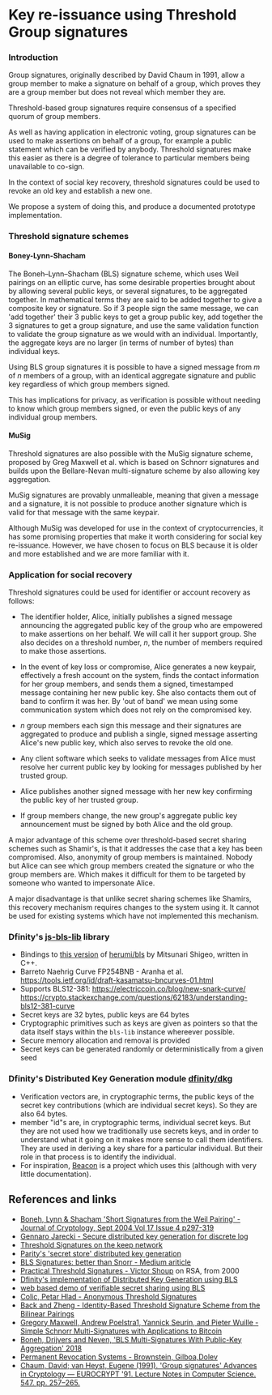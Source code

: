 
# Key re-issuance using Threshold Group signatures

### Introduction 

Group signatures, originally described by David Chaum in 1991, allow a group member to make a signature on behalf of a group, which proves they are a group member but does not reveal which member they are. 

Threshold-based group signatures require consensus of a specified quorum of group members.

As well as having application in electronic voting, group signatures can be used to make assertions on behalf of a group, for example a public statement which can be verified by anybody. Threshold signatures make this easier as there is a degree of tolerance to particular members being unavailable to co-sign. 

In the context of social key recovery, threshold signatures could be used to revoke an old key and establish a new one.

We propose a system of doing this, and produce a documented prototype implementation.

### Threshold signature schemes

#### Boney-Lynn-Shacham

The Boneh–Lynn–Shacham (BLS) signature scheme, which uses Weil pairings on an elliptic curve, has some desirable properties brought about by allowing several public keys, or several signatures, to be aggregated together.  In mathematical terms they are said to be added together to give a composite key or signature.  So if 3 people sign the same message, we can 'add together' their 3 public keys to get a group public key, add together the 3 signatures to get a group signature, and use the same validation function to validate the group signature as we would with an individual.  Importantly, the aggregate keys are no larger (in terms of number of bytes) than individual keys.

Using BLS group signatures it is possible to have a signed message from *m* of *n* members of a group, with an identical aggregate signature and public key regardless of which group members signed. 

This has implications for privacy, as verification is possible without needing to know which group members signed, or even the public keys of any individual group members. 

#### MuSig

Threshold signatures are also possible with the MuSig signature scheme, proposed by Greg Maxwell et al. which is based on Schnorr signatures and builds upon the Bellare-Nevan multi-signature scheme by also allowing key aggregation.

MuSig signatures are provably unmalleable, meaning that given a message and a signature, it is not possible to produce another signature which is valid for that message with the same keypair.

Although MuSig was developed for use in the context of cryptocurrencies, it has some promising properties that make it worth considering for social key re-issuance.  However, we have chosen to focus on BLS because it is older and more established and we are more familiar with it. 

### Application for social recovery

Threshold signatures could be used for identifier or account recovery as follows:

- The identifier holder, Alice, initially publishes a signed message announcing the aggregated public key of the group who are empowered to make assertions on her behalf.  We will call it her support group. She also decides on a threshold number, *n*, the number of members required to make those assertions.

- In the event of key loss or compromise, Alice generates a new keypair, effectively a fresh account on the system, finds the contact information for her group members, and sends them a signed, timestamped message containing her new public key. She also contacts them out of band to confirm it was her. By 'out of band' we mean using some communication system which does not rely on the compromised key. 

- *n* group members each sign this message and their signatures are aggregated to produce and publish a single, signed message asserting Alice's new public key, which also serves to revoke the old one. 

- Any client software which seeks to validate messages from Alice must resolve her current public key by looking for messages published by her trusted group. 

- Alice publishes another signed message with her new key confirming the public key of her trusted group.

- If group members change, the new group's aggregate public key announcement must be signed by both Alice and the old group.

A major advantage of this scheme over threshold-based secret sharing schemes such as Shamir's, is that it addresses the case that a key has been compromised.  Also, anonymity of group members is maintained. Nobody but Alice can see which group members created the signature or who the group members are. Which makes it difficult for them to be targeted by someone who wanted to impersonate Alice.

A major disadvantage is that unlike secret sharing schemes like Shamirs, this recovery mechanism requires changes to the system using it. It cannot be used for existing systems which have not implemented this mechanism.

### Dfinity's [js-bls-lib](https://github.com/dfinity/js-bls-lib) library

- Bindings to [this version](https://github.com/herumi/bls/tree/8c7256c6becf7b3e3249cd280c3ec00bf464c2d1) of [herumi/bls](https://github.com/herumi/bls) by Mitsunari Shigeo, written in C++.
- Barreto Naehrig Curve FP254BNB - Aranha et al.  https://tools.ietf.org/id/draft-kasamatsu-bncurves-01.html
- Supports BLS12-381: https://electriccoin.co/blog/new-snark-curve/ https://crypto.stackexchange.com/questions/62183/understanding-bls12-381-curve
- Secret keys are 32 bytes, public keys are 64 bytes
- Cryptographic primitives such as keys are given as pointers so that the data itself stays within the `bls-lib` instance whereever possible.
- Secure memory allocation and removal is provided
- Secret keys can be generated randomly or deterministically from a given seed

### Dfinity's Distributed Key Generation module [dfinity/dkg](https://github.com/dfinity/dkg) 

- Verification vectors are, in cryptographic terms, the public keys of the secret key contributions (which are individual secret keys).  So they are also 64 bytes.
- member "id"s are, in cryptographic terms, individual secret keys. But they are not used how we traditionally use secrets keys, and in order to understand what it going on it makes more sense to call them identifiers.  They are used in deriving a key share for a particular individual.  But their role in that process is to identify the individual.
- For inspiration, [Beacon](https://github.com/Elvenisboy/Beacon) is a project which uses this (although with very little documentation).

## References and links

- [Boneh, Lynn & Shacham 'Short Signatures from the Weil Pairing' - Journal of Cryptology, Sept 2004 Vol 17 Issue 4 p297-319](https://link.springer.com/article/10.1007%2Fs00145-004-0314-9)
- [Gennaro Jarecki - Secure distributed key generation for discrete log](https://www.semanticscholar.org/paper/Secure-Distributed-Key-Generation-for-Discrete-Log-Gennaro-Jarecki/bf9e630c13f570e2df05b6dcce3ea987015af7c3)
- [Threshold Signatures on the keep network](https://blog.keep.network/threshold-signatures-ff2c2b98d9c7)
- [Parity's 'secret store' distributed key generation](https://wiki.parity.io/Secret-Store)
- [BLS Signatures: better than Snorr - Medium ariticle](https://medium.com/cryptoadvance/bls-signatures-better-than-schnorr-5a7fe30ea716)
- [Practical Threshold Signatures - Victor Shoup](https://www.iacr.org/archive/eurocrypt2000/1807/18070209-new.pdf) on RSA, from 2000
- [Dfinity's implementation of Distributed Key Generation using BLS](https://github.com/dfinity/dkg)
- [web based demo of verifiable secret sharing using BLS](https://herumi.github.io/bls-wasm/bls-demo.html)
- [Colic, Petar Hlad - Anonymous Threshold Signatures](https://upcommons.upc.edu/bitstream/handle/2117/119360/memoria.pdf?sequence=1&isAllowed=y)
- [Back and Zheng - Identity-Based Threshold Signature Scheme from the Bilinear Pairings](http://citeseerx.ist.psu.edu/viewdoc/download?doi=10.1.1.157.6146&rep=rep1&type=pdf)
- [Gregory Maxwell, Andrew Poelstra1, Yannick Seurin, and Pieter Wuille - Simple Schnorr Multi-Signatures with Applications to Bitcoin](https://eprint.iacr.org/2018/068.pdf)
- [Boneh, Drijvers and Neven, 'BLS Multi-Signatures With Public-Key Aggregation' 2018](https://crypto.stanford.edu/~dabo/pubs/papers/BLSmultisig.html)
- [Permanent Revocation Systems - Brownstein, Gilboa,Dolev](https://www.cs.bgu.ac.il/~frankel/TechnicalReports/2017/17-02.pdf)
- [Chaum, David; van Heyst, Eugene (1991). 'Group signatures' Advances in Cryptology — EUROCRYPT '91. Lecture Notes in Computer Science. 547. pp. 257–265.](https://link.springer.com/chapter/10.1007%2F3-540-46416-6_22)


